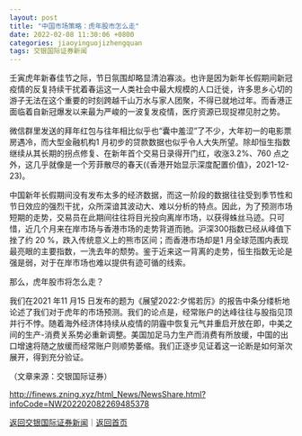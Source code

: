 ```yaml
---
layout: post
title: "中国市场策略：虎年股市怎么走"
date: 2022-02-08 11:30:06 +0800
categories: jiaoyinguojizhengquan
tags: 交银国际证券新闻
---
```

<p>壬寅虎年新春佳节之际，节日氛围却略显清泊寡淡。也许是因为新年长假期间新冠疫情的反复持续干扰着春运这一人类社会中最大规模的人口迁徙，许多思乡心切的游子无法在这个重要的时刻跨越千山万水与家人团聚，不得已就地过年。而香港正面临着自新冠爆发以来最为严峻的一波复发疫情，医疗资源已现捉襟见肘之势。</p>
 <p>微信群里发送的拜年红包与往年相比似乎也“囊中羞涩”了不少，大年初一的电影票房遇冷，而大型金融机构1 月初步的贷款数据也似乎令人大失所望。除却恒生指数继续从其长期的拐点修复、在新年首个交易日录得开门红，收涨3.2%、760 点之外，这几乎就像是一个芳菲散尽的春天(《香港开始显示深度配置价值》，2021-12-23)。</p>
 <p>中国新年长假期间没有发布太多的经济数据，而这一阶段的数据往往受到季节性和节日效应的强烈干扰，众所深谙其波动大、难以分析的特点。因此，为了预测市场短期的走势，交易员在此期间往往将目光投向离岸市场，以获得蛛丝马迹。只可惜，近几个月来在岸市场与香港市场的走势背道而驰。沪深300指数已经从峰值下挫了约 20 %，跌入传统意义上的熊市区间；而香港市场却是1 月全球范围内表现最亮眼的主要指数，一洗去年的颓势。鉴于近来这一背离的走势，恒生指数无论是强是弱，对于在岸市场也难以提供有迹可循的线索。</p>
 <p>那么，虎年股市将怎么走？</p>
 <p>我们在2021 年11 月15 日发布的题为《展望2022:夕惕若厉》的报告中条分缕析地论述了我们对于虎年的市场预测。我们的论点是，经常账户的达峰往往与股指见顶并行不悖。随着海外经济体持续从疫情的阴霾中恢复元气并重启开放在即，中美之间的生产-消费关系势必重新调整。美国加足马力生产而消费有所放缓，中国的出口增速将随之放缓而经常账户则顺势萎缩。我们正逐步见证着这一论断是如何渐次展开，得到充分验证。</p><p class="em_media">（文章来源：交银国际证券）</p>

<http://finews.zning.xyz/html_News/NewsShare.html?infoCode=NW202202082269485378>

[返回交银国际证券新闻](//finews.withounder.com/category/jiaoyinguojizhengquan.html)｜[返回首页](//finews.withounder.com/)